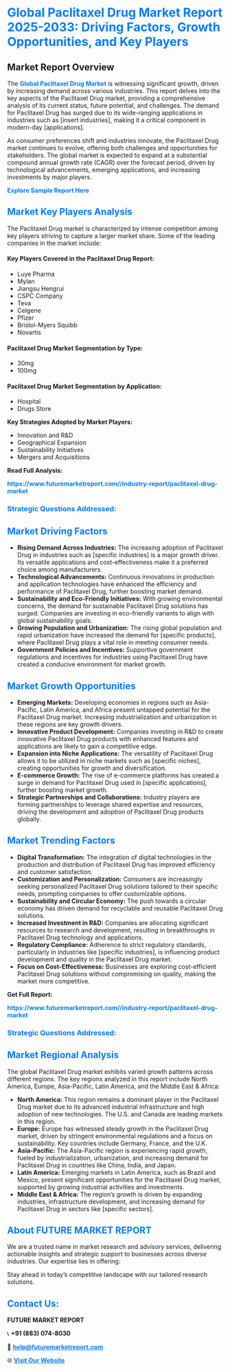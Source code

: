 <h1 style="color: #007BFF;">Global Paclitaxel Drug Market Report 2025-2033: Driving Factors, Growth Opportunities, and Key Players</h1>

<section id="overview">
<h2>Market Report Overview</h2>
<p>The <a href="https://www.futuremarketreport.com//industry-report/paclitaxel-drug-market" style="color: #007BFF; text-decoration: none;"><strong>Global Paclitaxel Drug Market</strong></a> is witnessing significant growth, driven by increasing demand across various industries. This report delves into the key aspects of the Paclitaxel Drug market, providing a comprehensive analysis of its current status, future potential, and challenges. The demand for Paclitaxel Drug has surged due to its wide-ranging applications in industries such as [insert industries], making it a critical component in modern-day [applications].</p>
<p>As consumer preferences shift and industries innovate, the Paclitaxel Drug market continues to evolve, offering both challenges and opportunities for stakeholders. The global market is expected to expand at a substantial compound annual growth rate (CAGR) over the forecast period, driven by technological advancements, emerging applications, and increasing investments by major players.</p>
</section>

<section id="overview">
<p><a href="https://www.futuremarketreport.com//request-sample/reportId=64511" style="color: #007BFF; text-decoration: none;"><strong>Explore Sample Report Here</strong></a></p>
</section>

<section id="key-players">
<h2 style="color: #007BFF;">Market Key Players Analysis</h2>
<p>The Paclitaxel Drug market is characterized by intense competition among key players striving to capture a larger market share. Some of the leading companies in the market include:</p>
<h4>Key Players Covered in the Paclitaxel Drug Report:</h4>
<ul><li>Luye Pharma</li><li>Mylan</li><li>Jiangsu Hengrui</li><li>CSPC Company</li><li>Teva</li><li>Celgene</li><li>Pfizer</li><li>Bristol-Myers Squibb</li><li>Novartis</li></ul>
<h4>Paclitaxel Drug Market Segmentation by Type:</h4>
<ul><li>30mg</li><li>100mg</li></ul>

<h4>Paclitaxel Drug Market Segmentation by Application:</h4>
<ul><li>Hospital</li><li>Drugs Store</li></ul>
<p><strong>Key Strategies Adopted by Market Players:</strong></p>
<ul>
<li>Innovation and R&D</li>
<li>Geographical Expansion</li>
<li>Sustainability Initiatives</li>
<li>Mergers and Acquisitions</li>
</ul>
</section>

<section>
<p><strong>Read Full Analysis: </strong></p><a href="https://www.futuremarketreport.com//industry-report/paclitaxel-drug-market" style="color: #007BFF; text-decoration: none;"><strong>https://www.futuremarketreport.com//industry-report/paclitaxel-drug-market</strong></a>
<h3 style="color: #007BFF;">Strategic Questions Addressed:</h3>
</section>

<section id="driving-factors">
<h2 style="color: #007BFF;">Market Driving Factors</h2>
<ul>
<li><strong>Rising Demand Across Industries:</strong> The increasing adoption of Paclitaxel Drug in industries such as [specific industries] is a major growth driver. Its versatile applications and cost-effectiveness make it a preferred choice among manufacturers.</li>
<li><strong>Technological Advancements:</strong> Continuous innovations in production and application technologies have enhanced the efficiency and performance of Paclitaxel Drug, further boosting market demand.</li>
<li><strong>Sustainability and Eco-Friendly Initiatives:</strong> With growing environmental concerns, the demand for sustainable Paclitaxel Drug solutions has surged. Companies are investing in eco-friendly variants to align with global sustainability goals.</li>
<li><strong>Growing Population and Urbanization:</strong> The rising global population and rapid urbanization have increased the demand for [specific products], where Paclitaxel Drug plays a vital role in meeting consumer needs.</li>
<li><strong>Government Policies and Incentives:</strong> Supportive government regulations and incentives for industries using Paclitaxel Drug have created a conducive environment for market growth.</li>
</ul>
</section>

<section id="growth-opportunities">
<h2 style="color: #007BFF;">Market Growth Opportunities</h2>
<ul>
<li><strong>Emerging Markets:</strong> Developing economies in regions such as Asia-Pacific, Latin America, and Africa present untapped potential for the Paclitaxel Drug market. Increasing industrialization and urbanization in these regions are key growth drivers.</li>
<li><strong>Innovative Product Development:</strong> Companies investing in R&D to create innovative Paclitaxel Drug products with enhanced features and applications are likely to gain a competitive edge.</li>
<li><strong>Expansion into Niche Applications:</strong> The versatility of Paclitaxel Drug allows it to be utilized in niche markets such as [specific niches], creating opportunities for growth and diversification.</li>
<li><strong>E-commerce Growth:</strong> The rise of e-commerce platforms has created a surge in demand for Paclitaxel Drug used in [specific applications], further boosting market growth.</li>
<li><strong>Strategic Partnerships and Collaborations:</strong> Industry players are forming partnerships to leverage shared expertise and resources, driving the development and adoption of Paclitaxel Drug products globally.</li>
</ul>
</section>

<section id="trending-factors">
<h2 style="color: #007BFF;">Market Trending Factors</h2>
<ul>
<li><strong>Digital Transformation:</strong> The integration of digital technologies in the production and distribution of Paclitaxel Drug has improved efficiency and customer satisfaction.</li>
<li><strong>Customization and Personalization:</strong> Consumers are increasingly seeking personalized Paclitaxel Drug solutions tailored to their specific needs, prompting companies to offer customizable options.</li>
<li><strong>Sustainability and Circular Economy:</strong> The push towards a circular economy has driven demand for recyclable and reusable Paclitaxel Drug solutions.</li>
<li><strong>Increased Investment in R&D:</strong> Companies are allocating significant resources to research and development, resulting in breakthroughs in Paclitaxel Drug technology and applications.</li>
<li><strong>Regulatory Compliance:</strong> Adherence to strict regulatory standards, particularly in industries like [specific industries], is influencing product development and quality in the Paclitaxel Drug market.</li>
<li><strong>Focus on Cost-Effectiveness:</strong> Businesses are exploring cost-efficient Paclitaxel Drug solutions without compromising on quality, making the market more competitive.</li>
</ul>
</section>

<section>
<p><strong>Get Full Report: </strong></p><a href="https://www.futuremarketreport.com//industry-report/paclitaxel-drug-market" style="color: #007BFF; text-decoration: none;"><strong>https://www.futuremarketreport.com//industry-report/paclitaxel-drug-market</strong></a>
<h3 style="color: #007BFF;">Strategic Questions Addressed:</h3>
</section>


<section id="regional-analysis">
<h2 style="color: #007BFF;">Market Regional Analysis</h2>
<p>The global Paclitaxel Drug market exhibits varied growth patterns across different regions. The key regions analyzed in this report include North America, Europe, Asia-Pacific, Latin America, and the Middle East & Africa:</p>
<ul>
<li><strong>North America:</strong> This region remains a dominant player in the Paclitaxel Drug market due to its advanced industrial infrastructure and high adoption of new technologies. The U.S. and Canada are leading markets in this region.</li>
<li><strong>Europe:</strong> Europe has witnessed steady growth in the Paclitaxel Drug market, driven by stringent environmental regulations and a focus on sustainability. Key countries include Germany, France, and the U.K.</li>
<li><strong>Asia-Pacific:</strong> The Asia-Pacific region is experiencing rapid growth, fueled by industrialization, urbanization, and increasing demand for Paclitaxel Drug in countries like China, India, and Japan.</li>
<li><strong>Latin America:</strong> Emerging markets in Latin America, such as Brazil and Mexico, present significant opportunities for the Paclitaxel Drug market, supported by growing industrial activities and investments.</li>
<li><strong>Middle East & Africa:</strong> The region’s growth is driven by expanding industries, infrastructure development, and increasing demand for Paclitaxel Drug in sectors like [specific sectors].</li>
</ul>
</section>

<footer>
<h2 style="color: #007BFF;">About FUTURE MARKET REPORT</h2>
<p>We are a trusted name in market research and advisory services, delivering actionable insights and strategic support to businesses across diverse industries. Our expertise lies in offering:</p>

<p>Stay ahead in today’s competitive landscape with our tailored research solutions.</p>

<h2 style="color: #007BFF;">Contact Us:</h2>
<p><strong>FUTURE MARKET REPORT</strong></p>
<p>📞 <strong>+91 (883) 074-8030</strong></p>
<p>📧 <strong><a href="mailto:help@futuremarketreport.com" style="color: #007BFF;">help@futuremarketreport.com</a></strong></p>
<p>🌐 <strong><a href="https://www.futuremarketreport.com/" style="color: #007BFF;">Visit Our Website</a></strong></p>
</footer>